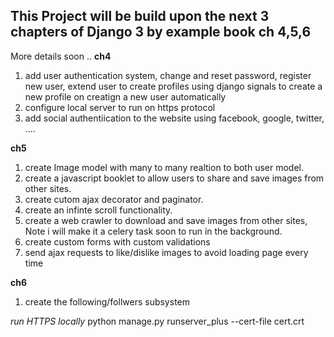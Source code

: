 This Project will be build upon the next 3 chapters of Django 3 by example book ch 4,5,6
----------------------------------------------------------------------------------------
More details soon ..
**ch4**
1. add user authentication system, change and reset password, register new user, extend user to create profiles using django signals to create a new profile on creatign a new user automatically
2. configure local server to run on https protocol
3. add social authentiication to the website using facebook, google, twitter, ....


**ch5**
1. create Image model with many to many realtion to both user  model.
2. create a javascript booklet to allow users to share and save images from other sites.
3. create cutom ajax decorator and paginator.
4. create an infinte scroll functionality.
5. create a web crawler to download and save images from other sites, Note i will make it a celery task soon to run in the background.
6. create custom forms with custom validations
7. send ajax requests to like/dislike images to avoid loading page every time


**ch6**
1. create the following/follwers subsystem

*run HTTPS locally*
python manage.py runserver_plus --cert-file cert.crt 